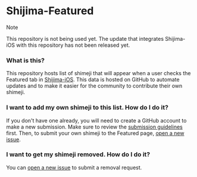 # Shijima-Featured

> [!NOTE]
> This repository is not being used yet. The update that integrates Shijima-iOS with this repository has not been released yet.

### What is this?

This repository hosts list of shimeji that will appear when a user checks the Featured tab in [Shijima-iOS](https://havoc.app/package/shijima). This data is hosted on GitHub to automate updates and to make it easier for the community to contribute their own shimeji.

### I want to add my own shimeji to this list. How do I do it?

If you don't have one already, you will need to create a GitHub account to make a new submission. Make sure to review the [submission guidelines](submission_guidelines.md) first. Then, to submit your own shimeji to the Featured page, [open a new issue](https://github.com/pixelomer/Shijima-Featured/issues/new/choose).

### I want to get my shimeji removed. How do I do it?

You can [open a new issue](https://github.com/pixelomer/Shijima-Featured/issues/new/choose) to submit a removal request.
